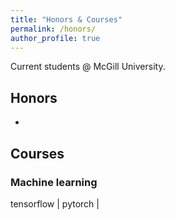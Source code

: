 ```yaml
---
title: "Honors & Courses"
permalink: /honors/
author_profile: true
---
```



Current students @ McGill University.

## Honors
* 

## Courses

### Machine learning

tensorflow  |  pytorch | 

